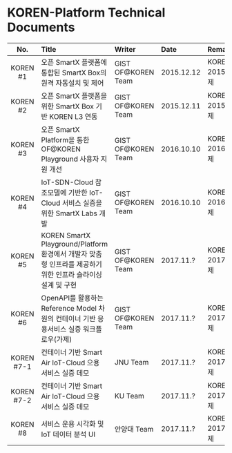 # KOREN-Platform Technical Documents

|No.|Title|Writer|Date|Remarks  |
|:---:|:-----|:--------|:-----|:--------|
|KOREN #1|오픈 SmartX 플랫폼에 통합된 SmartX Box의 원격 자동설치 및 제어|GIST OF@KOREN Team|2015.12.12|KOREN 2015 과제|
|KOREN #2|오픈 SmartX 플랫폼을 위한 SmartX Box 기반 KOREN L3 연동|GIST OF@KOREN Team|2015.12.11|KOREN 2015 과제|
|KOREN #3|오픈 SmartX Platform을 통한 OF@KOREN Playground 사용자 지원 개선|GIST OF@KOREN Team|2016.10.10|KOREN 2016 과제|
|KOREN #4|IoT-SDN-Cloud 참조모델에 기반한 IoT-Cloud 서비스 실증을 위한 SmartX Labs 개발|GIST OF@KOREN Team|2016.10.10|KOREN 2016 과제|
|KOREN #5|KOREN SmartX Playground/Platform 환경에서 개발자 맞춤형 인프라를 제공하기 위한 인프라 슬라이싱 설계 및 구현|GIST OF@KOREN Team|2017.11.?|KOREN 2017 과제|
|KOREN #6|OpenAPI를 활용하는 Reference Model 차원의 컨테이너 기반 응용서비스 실증 워크플로우(가제)|GIST OF@KOREN Team|2017.11.?|KOREN 2017 과제|
|KOREN #7-1|컨테이너 기반 Smart Air IoT-Cloud 으용 서비스 실증 데모|JNU Team|2017.11.?|KOREN 2017 과제|
|KOREN #7-2|컨테이너 기반 Smart Air IoT-Cloud 으용 서비스 실증 데모|KU Team|2017.11.?|KOREN 2017 과제|
|KOREN #8|서비스 운용 시각화 및 IoT 데이터 분석 UI |안양대 Team|2017.11.?|KOREN 2017 과제|

